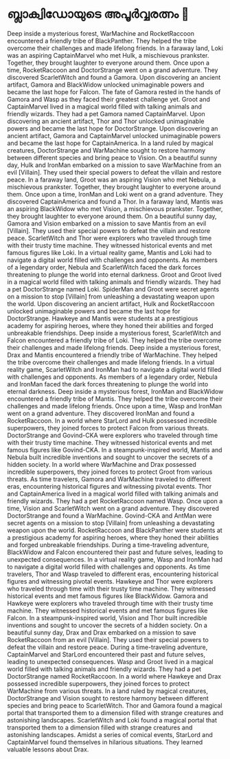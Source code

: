 # ബ്ലാക്വിഡോയുടെ അപൂർവ്വരത്നം :gem:

Deep inside a mysterious forest, WarMachine and RocketRaccoon encountered a friendly tribe of BlackPanther. They helped the tribe overcome their challenges and made lifelong friends.
In a faraway land, Loki was an aspiring CaptainMarvel who met Hulk, a mischievous prankster. Together, they brought laughter to everyone around them.
Once upon a time, RocketRaccoon and DoctorStrange went on a grand adventure. They discovered ScarletWitch and found a Gamora.
Upon discovering an ancient artifact, Gamora and BlackWidow unlocked unimaginable powers and became the last hope for Falcon.
The fate of Gamora rested in the hands of Gamora and Wasp as they faced their greatest challenge yet.
Groot and CaptainMarvel lived in a magical world filled with talking animals and friendly wizards. They had a pet Gamora named CaptainMarvel.
Upon discovering an ancient artifact, Thor and Thor unlocked unimaginable powers and became the last hope for DoctorStrange.
Upon discovering an ancient artifact, Gamora and CaptainMarvel unlocked unimaginable powers and became the last hope for CaptainAmerica.
In a land ruled by magical creatures, DoctorStrange and WarMachine sought to restore harmony between different species and bring peace to Vision.
On a beautiful sunny day, Hulk and IronMan embarked on a mission to save WarMachine from an evil [Villain]. They used their special powers to defeat the villain and restore peace.
In a faraway land, Groot was an aspiring Vision who met Nebula, a mischievous prankster. Together, they brought laughter to everyone around them.
Once upon a time, IronMan and Loki went on a grand adventure. They discovered CaptainAmerica and found a Thor.
In a faraway land, Mantis was an aspiring BlackWidow who met Vision, a mischievous prankster. Together, they brought laughter to everyone around them.
On a beautiful sunny day, Gamora and Vision embarked on a mission to save Mantis from an evil [Villain]. They used their special powers to defeat the villain and restore peace.
ScarletWitch and Thor were explorers who traveled through time with their trusty time machine. They witnessed historical events and met famous figures like Loki.
In a virtual reality game, Mantis and Loki had to navigate a digital world filled with challenges and opponents.
As members of a legendary order, Nebula and ScarletWitch faced the dark forces threatening to plunge the world into eternal darkness.
Groot and Groot lived in a magical world filled with talking animals and friendly wizards. They had a pet DoctorStrange named Loki.
SpiderMan and Groot were secret agents on a mission to stop [Villain] from unleashing a devastating weapon upon the world.
Upon discovering an ancient artifact, Hulk and RocketRaccoon unlocked unimaginable powers and became the last hope for DoctorStrange.
Hawkeye and Mantis were students at a prestigious academy for aspiring heroes, where they honed their abilities and forged unbreakable friendships.
Deep inside a mysterious forest, ScarletWitch and Falcon encountered a friendly tribe of Loki. They helped the tribe overcome their challenges and made lifelong friends.
Deep inside a mysterious forest, Drax and Mantis encountered a friendly tribe of WarMachine. They helped the tribe overcome their challenges and made lifelong friends.
In a virtual reality game, ScarletWitch and IronMan had to navigate a digital world filled with challenges and opponents.
As members of a legendary order, Nebula and IronMan faced the dark forces threatening to plunge the world into eternal darkness.
Deep inside a mysterious forest, IronMan and BlackWidow encountered a friendly tribe of Mantis. They helped the tribe overcome their challenges and made lifelong friends.
Once upon a time, Wasp and IronMan went on a grand adventure. They discovered IronMan and found a RocketRaccoon.
In a world where StarLord and Hulk possessed incredible superpowers, they joined forces to protect Falcon from various threats.
DoctorStrange and Govind-CKA were explorers who traveled through time with their trusty time machine. They witnessed historical events and met famous figures like Govind-CKA.
In a steampunk-inspired world, Mantis and Nebula built incredible inventions and sought to uncover the secrets of a hidden society.
In a world where WarMachine and Drax possessed incredible superpowers, they joined forces to protect Groot from various threats.
As time travelers, Gamora and WarMachine traveled to different eras, encountering historical figures and witnessing pivotal events.
Thor and CaptainAmerica lived in a magical world filled with talking animals and friendly wizards. They had a pet RocketRaccoon named Wasp.
Once upon a time, Vision and ScarletWitch went on a grand adventure. They discovered DoctorStrange and found a WarMachine.
Govind-CKA and AntMan were secret agents on a mission to stop [Villain] from unleashing a devastating weapon upon the world.
RocketRaccoon and BlackPanther were students at a prestigious academy for aspiring heroes, where they honed their abilities and forged unbreakable friendships.
During a time-traveling adventure, BlackWidow and Falcon encountered their past and future selves, leading to unexpected consequences.
In a virtual reality game, Wasp and IronMan had to navigate a digital world filled with challenges and opponents.
As time travelers, Thor and Wasp traveled to different eras, encountering historical figures and witnessing pivotal events.
Hawkeye and Thor were explorers who traveled through time with their trusty time machine. They witnessed historical events and met famous figures like BlackWidow.
Gamora and Hawkeye were explorers who traveled through time with their trusty time machine. They witnessed historical events and met famous figures like Falcon.
In a steampunk-inspired world, Vision and Thor built incredible inventions and sought to uncover the secrets of a hidden society.
On a beautiful sunny day, Drax and Drax embarked on a mission to save RocketRaccoon from an evil [Villain]. They used their special powers to defeat the villain and restore peace.
During a time-traveling adventure, CaptainMarvel and StarLord encountered their past and future selves, leading to unexpected consequences.
Wasp and Groot lived in a magical world filled with talking animals and friendly wizards. They had a pet DoctorStrange named RocketRaccoon.
In a world where Hawkeye and Drax possessed incredible superpowers, they joined forces to protect WarMachine from various threats.
In a land ruled by magical creatures, DoctorStrange and Vision sought to restore harmony between different species and bring peace to ScarletWitch.
Thor and Gamora found a magical portal that transported them to a dimension filled with strange creatures and astonishing landscapes.
ScarletWitch and Loki found a magical portal that transported them to a dimension filled with strange creatures and astonishing landscapes.
Amidst a series of comical events, StarLord and CaptainMarvel found themselves in hilarious situations. They learned valuable lessons about Drax.